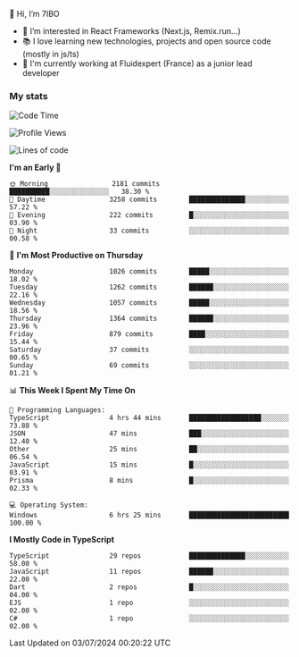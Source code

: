 👋 Hi, I’m 7IBO

- 👀 I’m interested in React Frameworks (Next.js, Remix.run...)
- 📚 I love learning new technologies, projects and open source code (mostly in js/ts)
- 💼 I'm currently working at Fluidexpert (France) as a junior lead developer

### My stats
<!--START_SECTION:waka-->
![Code Time](http://img.shields.io/badge/Code%20Time-674%20hrs%2013%20mins-blue)

![Profile Views](http://img.shields.io/badge/Profile%20Views-0-blue)

![Lines of code](https://img.shields.io/badge/From%20Hello%20World%20I%27ve%20Written-6.8%20million%20lines%20of%20code-blue)

**I'm an Early 🐤** 

```text
🌞 Morning                2181 commits        ██████████░░░░░░░░░░░░░░░   38.30 % 
🌆 Daytime                3258 commits        ██████████████░░░░░░░░░░░   57.22 % 
🌃 Evening                222 commits         █░░░░░░░░░░░░░░░░░░░░░░░░   03.90 % 
🌙 Night                  33 commits          ░░░░░░░░░░░░░░░░░░░░░░░░░   00.58 % 
```
📅 **I'm Most Productive on Thursday** 

```text
Monday                   1026 commits        █████░░░░░░░░░░░░░░░░░░░░   18.02 % 
Tuesday                  1262 commits        ██████░░░░░░░░░░░░░░░░░░░   22.16 % 
Wednesday                1057 commits        █████░░░░░░░░░░░░░░░░░░░░   18.56 % 
Thursday                 1364 commits        ██████░░░░░░░░░░░░░░░░░░░   23.96 % 
Friday                   879 commits         ████░░░░░░░░░░░░░░░░░░░░░   15.44 % 
Saturday                 37 commits          ░░░░░░░░░░░░░░░░░░░░░░░░░   00.65 % 
Sunday                   69 commits          ░░░░░░░░░░░░░░░░░░░░░░░░░   01.21 % 
```


📊 **This Week I Spent My Time On** 

```text
💬 Programming Languages: 
TypeScript               4 hrs 44 mins       ██████████████████░░░░░░░   73.88 % 
JSON                     47 mins             ███░░░░░░░░░░░░░░░░░░░░░░   12.40 % 
Other                    25 mins             ██░░░░░░░░░░░░░░░░░░░░░░░   06.54 % 
JavaScript               15 mins             █░░░░░░░░░░░░░░░░░░░░░░░░   03.91 % 
Prisma                   8 mins              █░░░░░░░░░░░░░░░░░░░░░░░░   02.33 % 

💻 Operating System: 
Windows                  6 hrs 25 mins       █████████████████████████   100.00 % 
```

**I Mostly Code in TypeScript** 

```text
TypeScript               29 repos            ██████████████░░░░░░░░░░░   58.00 % 
JavaScript               11 repos            ██████░░░░░░░░░░░░░░░░░░░   22.00 % 
Dart                     2 repos             █░░░░░░░░░░░░░░░░░░░░░░░░   04.00 % 
EJS                      1 repo              ░░░░░░░░░░░░░░░░░░░░░░░░░   02.00 % 
C#                       1 repo              ░░░░░░░░░░░░░░░░░░░░░░░░░   02.00 % 
```




 Last Updated on 03/07/2024 00:20:22 UTC
<!--END_SECTION:waka-->
